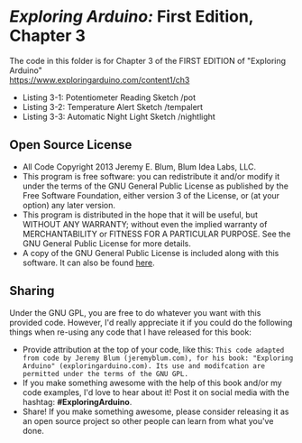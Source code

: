_Exploring Arduino:_ First Edition, Chapter 3
=============================================
The code in this folder is for Chapter 3 of the FIRST EDITION of "Exploring Arduino"  
https://www.exploringarduino.com/content1/ch3  
  
* Listing 3-1: Potentiometer Reading Sketch       /pot
* Listing 3-2: Temperature Alert Sketch           /tempalert
* Listing 3-3: Automatic Night Light Sketch       /nightlight

Open Source License
-------------------
* All Code Copyright 2013 Jeremy E. Blum, Blum Idea Labs, LLC.
* This program is free software: you can redistribute it and/or modify it under the terms of the GNU General Public License as published by the Free Software Foundation, either version 3 of the License, or (at your option) any later version.
* This program is distributed in the hope that it will be useful, but WITHOUT ANY WARRANTY; without even the implied warranty of MERCHANTABILITY or FITNESS FOR A PARTICULAR PURPOSE.  See the GNU General Public License for more details.
* A copy of the GNU General Public License is included along with this software. It can also be found [here](http://www.gnu.org/licenses/).

Sharing
-------
Under the GNU GPL, you are free to do whatever you want with this provided code. However, I'd really appreciate it if you could do the following things when re-using any code that I have released for this book:
* Provide attribution at the top of your code, like this: `This code adapted from code by Jeremy Blum (jeremyblum.com), for his book: "Exploring Arduino" (exploringarduino.com). Its use and modifcation are permitted under the terms of the GNU GPL.`
* If you make something awesome with the help of this book and/or my code examples, I'd love to hear about it! Post it on social media with the hashtag: **#ExploringArduino**.
* Share!  If you make something awesome, please consider releasing it as an open source project so other people can learn from what you've done.